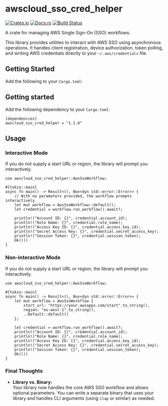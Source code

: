 # awscloud_sso_cred_helper

[![Crates.io](https://img.shields.io/crates/v/awscloud_sso_cred_helper.svg)](https://crates.io/crates/awscloud_sso_cred_helper)
[![Docs.rs](https://docs.rs/awscloud_sso_cred_helper/badge.svg)](https://docs.rs/awscloud_sso_cred_helper)
[![Build Status](https://img.shields.io/github/actions/workflow/status/davidwebstar34/awscloud_sso_cred_helper/rust.yml?branch=main)](https://github.com/davidwebstar34/awscloud_sso_cred_helper/actions?query=branch%3Amain)

A crate for managing AWS Single Sign-On (SSO) workflows.

This library provides utilities to interact with AWS SSO using asynchronous operations. It handles client registration, device authorization, token polling, and writing AWS credentials directly to your `~/.aws/credentials` file.

## Getting Started

Add the following to your `Cargo.toml`:

## Getting started

Add the following dependency to your `Cargo.toml`:

```
[dependencies]
awscloud_sso_cred_helper = "1.1.0"

```

## Usage

### Interactive Mode

If you do not supply a start URL or region, the library will prompt you interactively.

```
use awscloud_sso_cred_helper::AwsSsoWorkflow;

#[tokio::main]
async fn main() -> Result<(), Box<dyn std::error::Error>> {
    // With no parameters provided, the workflow prompts interactively.
    let mut workflow = AwsSsoWorkflow::default();
    let credential = workflow.run_workflow().await?;

    println!("Account ID: {}", credential.account_id);
    println!("Role Name: {}", credential.role_name);
    println!("Access Key ID: {}", credential.access_key_id);
    println!("Secret Access Key: {}", credential.secret_access_key);
    println!("Session Token: {}", credential.session_token);
    Ok(())
}
```

### Non-interactive Mode

If you do not supply a start URL or region, the library will prompt you interactively.

```
use awscloud_sso_cred_helper::AwsSsoWorkflow;

#[tokio::main]
async fn main() -> Result<(), Box<dyn std::error::Error>> {
    let mut workflow = AwsSsoWorkflow {
        start_url: "https://your.awsapps.com/start".to_string(),
        region: "eu-west-1".to_string(),
        ..Default::default()
    };

    let credential = workflow.run_workflow().await?;
    println!("Account ID: {}", credential.account_id);
    println!("Role Name: {}", credential.role_name);
    println!("Access Key ID: {}", credential.access_key_id);
    println!("Secret Access Key: {}", credential.secret_access_key);
    println!("Session Token: {}", credential.session_token);
    Ok(())
}
```

### Final Thoughts

- **Library vs. Binary:**  
  Your library now handles the core AWS SSO workflow and allows optional parameters. You can write a separate binary that uses your library and handles CLI arguments (using `clap` or similar) as needed.
